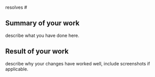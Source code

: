 resolves #

## Summary of your work

describe what you have done here.


## Result of your work

describe why your changes have worked well, include screenshots if
applicable.
